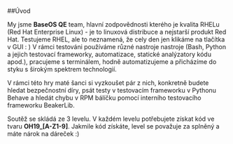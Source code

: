 ##Úvod

My jsme **BaseOS QE** team, hlavní zodpovědnosti kterého je kvalita RHELu (Red Hat Enterprise Linux) - je to linuxová distribuce a nejstarší produkt Red Hat. Testujeme RHEL, ale to neznamená, že cely den jen klikáme na tlačítka v GUI :    )  V rámci testováni používáme různé nastroje nastroje (Bash, Python a jejich testovací frameworky, automatizace, statické analýzatory kódu apod.), pracujeme s terminálem, hodně automatizujeme a přicházíme do styku s širokým spektrem     technologií.
 
V rámci této hry maté šanci si vyzkoušet pár z nich, konkretně budete hledat bezpečnostní díry, psát testy v testovacím frameworku v Pythonu Behave a hledát chybu v RPM bálíčku pomocí interního testovacího frameworku BeakerLib.
 
Soutěž se skládá ze 3 levelu. V každém levelu potřebujete získat kód ve tvaru **OH19\_[A-Z1-9]**. Jakmile kód získáte, level se považuje za splněný a máte nárok na dáreček :)
